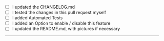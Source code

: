 <!--
    Check those that apply, and delete the ones that don't
-->

*   [ ] I updated the CHANGELOG.md
*   [ ] I tested the changes in this pull request myself
*   [ ] I added Automated Tests
*   [ ] I added an Option to enable / disable this feature
*   [ ] I updated the README.md, with pictures if necessary

---
